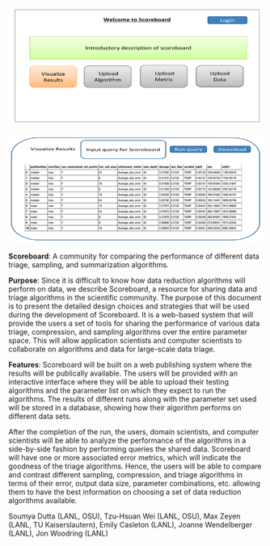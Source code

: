 ![Scoreboard](images/2017-3-13/scoreboard1.png)

![Scoreboard](images/2017-3-13/scoreboard2.png)

**Scoreboard**: A community for comparing the performance of different data
triage, sampling, and summarization algorithms.

**Purpose**:
Since it is difficult to know how data reduction algorithms will
perform on data, we describe Scoreboard, a resource for sharing data
and triage algorithms in the scientific community.
The purpose of this document is to present the detailed design choices and
strategies that will be used during the development of Scoreboard. It is a
web-based system that will provide the users a set of tools for sharing the
performance of various data triage, compression, and sampling algorithms 
over the entire parameter space. This will allow application scientists
and computer scientists to collaborate on algorithms and data for
large-scale data triage.

**Features**: Scoreboard will be built on a web publishing system where the
results will be publically available. The users will be provided with an
interactive interface where they will be able to upload their testing
algorithms and the parameter list on which they expect to run the algorithms.
The results of different runs along with the parameter set used will be stored
in a database, showing how their algorithm performs on different data sets. 

After the completion of the run, the users, domain scientists, and computer
scientists will be able to analyze the performance of the algorithms in a
side-by-side fashion by performing queries the shared data. Scoreboard will
have one or more associated error metrics, which will indicate the goodness of
the triage algorithms. Hence, the users will be able to compare and contrast
different sampling, compression, and triage algorithms in terms of their error,
output data size, parameter combinations, etc. allowing them to have
the best information on choosing a set of data reduction algorithms
available.

Soumya Dutta (LANL, OSU), Tzu-Hsuan Wei (LANL, OSU), Max Zeyen 
(LANL, TU Kaiserslautern), Emily Casleton (LANL), Joanne Wendelberger (LANL),
Jon Woodring (LANL)
